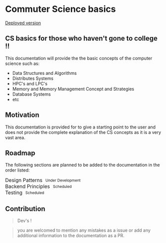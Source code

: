 # Commuter Science basics

[Deployed version](https://computer-science-basics.vercel.app/)

## CS basics for those who haven't gone to college !!

This documentation will provide the the basic concepts of the computer science such as:

- Data Structures and Algorithms
- Distributes Systems
- HPC's and LPC's
- Memory and Memory Management Concept and Strategies
- Database Systems
- etc


## Motivation
This documentation is provided for to give a starting point to the user and does not provide the complete explanation of the CS concepts as it is a very vast area.

## Roadmap

The following sections are planned to be added to the documentation in the order listed:

<div style="display: flex; align-items: center;">
  <p style="margin: 0; font-size: 16px;"> Design Patterns</p>
  <div style="border: 1px solid #26a641 border-radius: 15px; background-color: transparent; color: #26a641 padding: 5px 10px; display: inline-block; font-size: 12px; margin-left: 10px;">
    Under Development
  </div>
</div>

<div style="display: flex; align-items: center;">
  <p style="margin: 0; font-size: 16px;"> Backend Principles </p>
  <div style="border: 1px solid #ffd400 border-radius: 15px; background-color: transparent; color: #ffd400 padding: 5px 10px; display: inline-block; font-size: 12px; margin-left: 10px;">
    Scheduled
  </div>
</div>

<div style="display: flex; align-items: center;">
  <p style="margin: 0; font-size: 16px;">Testing</p>
  <div style="border: 1px solid #ffd400 border-radius: 15px; background-color: transparent; color: #ffd400 padding: 5px 10px; display: inline-block; font-size: 12px; margin-left: 10px;">
    Scheduled
  </div>
</div>

## Contribution

> Dev's !

> you are welcomed to mention any mistakes as a issue or add any additional information to the documentation as a PR.


